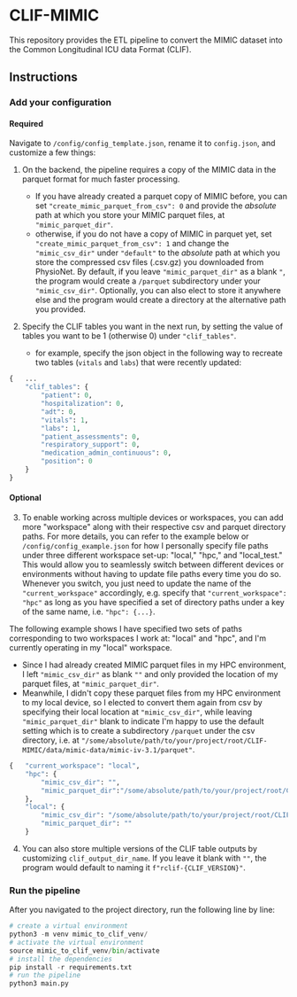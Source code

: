 # CLIF-MIMIC
This repository provides the ETL pipeline to convert the MIMIC dataset into the Common Longitudinal ICU data Format (CLIF).

## Instructions
### Add your configuration
#### Required
Navigate to `/config/config_template.json`, rename it to `config.json`, and customize a few things:
1. On the backend, the pipeline requires a copy of the MIMIC data in the parquet format for much faster processing. 
    - If you have already created a parquet copy of MIMIC before, you can set `"create_mimic_parquet_from_csv": 0` and provide the *absolute* path at which you store your MIMIC parquet files, at `"mimic_parquet_dir"`.
    - otherwise, if you do not have a copy of MIMIC in parquet yet, set `"create_mimic_parquet_from_csv": 1` and change the `"mimic_csv_dir"` under `"default"` to the *absolute* path at which you store the compressed csv files (.csv.gz) you downloaded from PhysioNet. By default, if you leave `"mimic_parquet_dir"` as a blank `"`, the program would create a `/parquet` subdirectory under your `"mimic_csv_dir"`. Optionally, you can also elect to store it anywhere else and the program would create a directory at the alternative path you provided. 

2. Specify the CLIF tables you want in the next run, by setting the value of tables you want to be 1 (otherwise 0) under `"clif_tables"`. 
    - for example, specify the json object in the following way to recreate two tables (`vitals` and `labs`) that were recently updated:

```python
{   ...
    "clif_tables": {
        "patient": 0,
        "hospitalization": 0,
        "adt": 0,
        "vitals": 1,
        "labs": 1,
        "patient_assessments": 0,
        "respiratory_support": 0,
        "medication_admin_continuous": 0,
        "position": 0
    }
}
```

#### Optional
3. To enable working across multiple devices or workspaces, you can add more "workspace" along with their respective csv and parquet directory paths. For more details, you can refer to the example below or `/config/config_example.json` for how I personally specify file paths under three different workspace set-up: "local," "hpc," and "local_test." This would allow you to seamlessly switch between different devices or environments without having to update file paths every time you do so. Whenever you switch, you just need to update the name of the `"current_workspace"` accordingly, e.g. specify that `"current_workspace": "hpc"` as long as you have specified a set of directory paths under a key of the same name, i.e. `"hpc": {...}`. 

The following example shows I have specified two sets of paths corresponding to two workspaces I work at: "local" and "hpc", and I'm currently operating in my "local" workspace. 
- Since I had already created MIMIC parquet files in my HPC environment, I left `"mimic_csv_dir"` as blank `""` and only provided the location of my parquet files, at `"mimic_parquet_dir"`.
- Meanwhile, I didn't copy these parquet files from my HPC environment to my local device, so I elected to convert them again from csv by specifying their local location at `"mimic_csv_dir"`, while leaving `"mimic_parquet_dir"` blank to indicate I'm happy to use the default setting which is to create a subdirectory `/parquet` under the csv directory, i.e. at `"/some/absolute/path/to/your/project/root/CLIF-MIMIC/data/mimic-data/mimic-iv-3.1/parquet"`.

```python
{   "current_workspace": "local",
    "hpc": {
        "mimic_csv_dir": "",
        "mimic_parquet_dir":"/some/absolute/path/to/your/project/root/CLIF-MIMIC/data/mimic-data/mimic-iv-3.1/parquet"
    },
    "local": {
        "mimic_csv_dir": "/some/absolute/path/to/your/project/root/CLIF-MIMIC/data/mimic-data/mimic-iv-3.1",
        "mimic_parquet_dir": ""
    }
```

4. You can also store multiple versions of the CLIF table outputs by customizing `clif_output_dir_name`. If you leave it blank with `""`, the program would default to naming it `f"rclif-{CLIF_VERSION}"`. 

### Run the pipeline
After you navigated to the project directory, run the following line by line:

```python
# create a virtual environment
python3 -m venv mimic_to_clif_venv/
# activate the virtual environment
source mimic_to_clif_venv/bin/activate
# install the dependencies
pip install -r requirements.txt
# run the pipeline
python3 main.py
```
